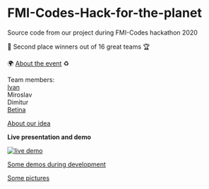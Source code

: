 # FMI-Codes-Hack-for-the-planet
Source code from our project during FMI-Codes hackathon 2020



:2nd_place_medal: Second place winners out of 16 great teams :trophy:

 :earth_africa: [About the event](https://fmicodes.fss.fmi.uni-sofia.bg/) :recycle:

Team members:<br>
[Ivan](https://www.linkedin.com/in/ivan-filipov-v11/)<br>
Miroslav<br>
Dimitur<br>
[Betina](https://www.linkedin.com/in/betina-merdzhanova-104209130/)<br>  

[About our idea](https://github.com/IvanFilipov/FMI-Codes-Hack-for-the-planet/tree/main/presentation)

**Live presentation and demo**

[![live demo](http://img.youtube.com/vi/wnEJscNp9PY/0.jpg)](https://www.youtube.com/watch?v=wnEJscNp9PY&feature=youtu.be&t=10289)

[Some demos during development](https://drive.google.com/drive/folders/1QZKDwl7dU2E2eacLLmbrcDaCDCP04_2I?usp=sharing)

[Some pictures](https://drive.google.com/drive/folders/14Xqol9LzcMPbXTx6A6bprhKuOr5aKSCH?usp=sharing)





